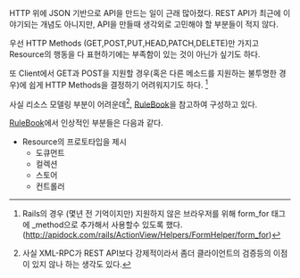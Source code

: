 <!-- Title:REST API 디자인 룰 북 -->
<!-- Tags: restapi -->
<!-- Created: 2013-02-10 -->
<!-- Updated: 2013-02-10 -->

HTTP 위에 JSON 기반으로 API을 만드는 일이 근래 많아졌다. 
REST API가 최근에 이야기되는 개념도 아니지만, API을 만들때 생각외로 고민해야 할 부분들이 적지 않다. 

우선 HTTP Methods (GET,POST,PUT,HEAD,PATCH,DELETE)만 가지고 Resource의 행동을 다 표현하기에는 부족함이 있는 것이 아닌가 싶기도 하다. 

또 Client에서 GET과 POST을 지원할 경우(혹은 다른 메소드를 지원하는 불투명한 경우)에 쉽게 HTTP Methods을 결정하기 어려워지기도 하다. [^1]

사실 리소스 모델링 부분이 어려운데[^2], [RuleBook][RuleBook]을 참고하여 구성하고 있다.

[RuleBook][RuleBook]에서 인상적인 부분들은 다음과 같다. 

- Resource의 프로토타입을 제시 
   - 도큐먼트 
   - 컬렉션 
   - 스토어 
   - 컨트롤러 




[RuleBook]: http://shop.oreilly.com/product/0636920021575.do

[^1]: Rails의 경우 (몇년 전 기억이지만) 지원하지 않은 브라우저를 위해  form_for 태그에 _method으로 추가해서 사용할수 있도록 했다. (http://apidock.com/rails/ActionView/Helpers/FormHelper/form_for)

[^2]: 사실 XML-RPC가 REST API보다 강제적이라서 좀더 클라이언트의 검증등의 이점이 있지 않나 하는 생각도 있다. 



